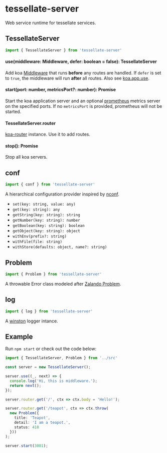 # tessellate-server

Web service runtime for tessellate services.

## TessellateServer

```typescript
import { TessellateServer } from 'tessellate-server'
```

#### use(middleware: Middleware, defer: boolean = false): TessellateServer

Add koa [Middleware](https://github.com/koajs/koa/wiki#middleware) that runs **before** any routes are handled. If `defer` is set to `true`, the middleware will run **after** all routes. Also see [koa.app.use](https://github.com/koajs/koa/blob/v2.x/docs/api/index.md#appusefunction).

#### start(port: number, metricsPort?: number): Promise<TessellateServer>

Start the koa application server and an optional [prometheus](https://github.com/siimon/prom-client) metrics server on the specified ports. If no `metricsPort` is provided, prometheus will not be started.

#### TessellateServer.router

[koa-router](https://github.com/alexmingoia/koa-router) instance. Use it to add routes.

#### stop(): Promise<void>

Stop all koa servers.

## conf

```typescript
import { conf } from 'tessellate-server'
```

A hierarchical configuration provider inspired by [nconf](https://github.com/indexzero/nconf).

* `set(key: string, value: any)`
* `get(key: string): any`
* `getString(key: string): string`
* `getNumber(key: string): number`
* `getBoolean(key: string): boolean`
* `getObject(key: string): object`
* `withEnv(prefix?: string)`
* `withFile(file: string)`
* `withStore(defaults: object, name?: string)`

## Problem

```typescript
import { Problem } from 'tessellate-server'
```

A throwable Error class modeled after [Zalando Problem](https://github.com/zalando/problem).

## log

```typescript
import { log } from 'tessellate-server'
```

A [winston](https://github.com/winstonjs/winston) logger intance.

## Example

Run `npm start` or check out the code below:

```typescript
import { TessellateServer, Problem } from '../src'

const server = new TessellateServer();

server.use((_, next) => {
  console.log('Hi, this is middleware.');
  return next();
});

server.router.get('/', ctx => ctx.body = 'Hello!');

server.router.get('/teapot', ctx => ctx.throw(
  new Problem({
    title: 'Teapot',
    detail: 'I am a teapot.',
    status: 418
  }))
);

server.start(3001);
```
